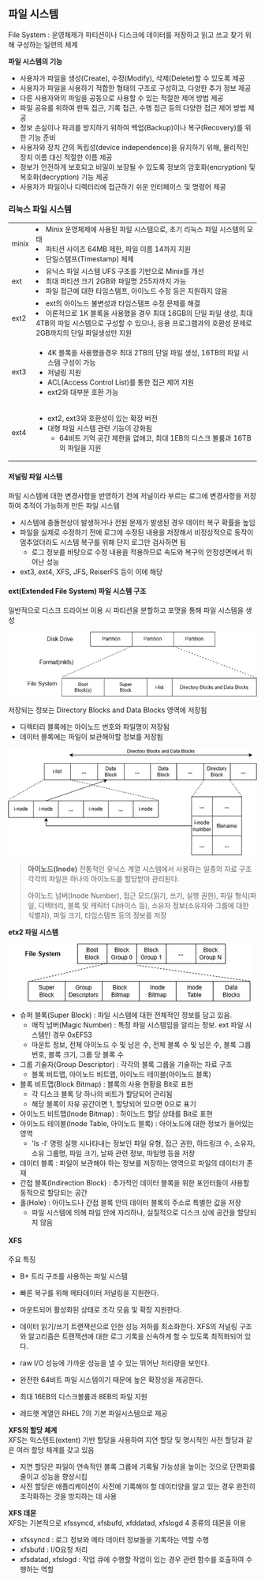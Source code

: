 ## 파일 시스템
File System : 운영체제가 파티션이나 디스크에 데이터를 저장하고 읽고 쓰고 찾기 위해 구성하는 일련의 체계

<b>파일 시스템의 기능</b>
- 사용자가 파일을 생성(Create), 수정(Modify), 삭제(Delete)할 수 있도록 제공
- 사용자가 파일을 사용하기 적합한 형태의 구조로 구성하고, 다양한 추가 정보 제공
- 다른 사용자와의 파일을 공동으로 사용할 수 있는 적절한 제어 방법 제공
- 파일 공유를 위하여 판독 접근, 기록 접근, 수행 접근 등의 다양한 접근 제어 방법 제공
- 정보 손실이나 파괴를 방지하기 위하여 백업(Backup)이나 복구(Recovery)를 위한 기능 준비
- 사용자와 장치 간의 독립성(device independence)을 유지하기 위해, 물리적인 장치 이름 대신 적절한 이름 제공
- 정보가 안전하게 보호되고 비밀이 보장될 수 있도록 정보의 암호화(encryption) 및 복호화(decryption) 기능 제공
- 사용자가 파일이나 디렉터리에 접근하기 쉬운 인터페이스 및 명령어 제공

### 리눅스 파일 시스템
<table>
<tr><td>minix</td><td>
<ui><li>Minix 운영체제에 사용된 파일 시스템으로, 초기 리눅스 파일 시스템의 모태<li>파티션 사이즈 64MB 제한, 파일 이름 14까지 지원<li>단일스탬프(Timestamp) 체제</ui>
</td></tr>
<tr><td>ext</td><td><ui><li>유닉스 파일 시스템 UFS 구조를 기반으로 Minix를 개선<li>최대 파티션 크기 2GB와 파일명 255자까지 가능<li>파일 접근에 대한 타임스탬프, 아이노드 수정 등은 지원하지 않음</ui></td></tr>
<tr><td>ext2</td><td><ui><li>ext의 아이노드 불변성과 타임스탬프 수정 문제를 해결<li>이론적으로 1K 블록을 사용했을 경우 최대 16GB의 단일 파일 생성, 최대 4TB의 파일 시스템으로 구성할 수 있으나, 응용 프로그램과의 호환성 문제로 2GB까지의 단일 파일생성만 지원</ui></td></tr>
<tr><td>ext3</td><td><ul><li>4K 블록을 사용했을경우 최대 2TB의 단일 파일 생성, 16TB의 파일 시스템 구성이 가능<li>저널링 지원<li>ACL(Access Control List)를 통한 접근 제어 지원<li>ext2와 대부분 호환 가능</ul></td></tr>
<tr><td>ext4</td><td><ul><li>ext2, ext3와 호환성이 있는 확장 버전
<li>대형 파일 시스템 관련 기능이 강화됨
  
  - 64비트 기억 공간 제한을 없애고, 최대 1EB의 디스크 볼륨과 16TB의 파일을 지원</ul>
</td></tr>
</table>

#### 저널링 파일 시스템
파일 시스템에 대한 변경사항을 반영하기 전에 저널이라 부르는 로그에 변경사항을 저장하여 추적이 가능하게 만든 파일 시스템
- 시스템에 충돌현상이 발생하거나 전원 문제가 발생된 경우 데이터 복구 확률을 높임
- 파일을 실제로 수정하기 전에 로그에 수정된 내용을 저장해서 비정상적으로 동작이 멈추었더라도 시스템 복구를 위해 단지 로그만 검사하면 됨
  - 로그 정보를 바탕으로 수정 내용을 적용하므로 속도와 복구의 안정성면에서 뛰어난 성능
- ext3, ext4, XFS, JFS, ReiserFS 등이 이에 해당

#### ext(Extended File System) 파일 시스템 구조

일반적으로 디스크 드라이브 이용 시 파티션을 분할하고 포맷을 통해 파일 시스템을 생성

![mkfs](https://github.com/dee021/TIL/blob/linuxmaster/Linux/img/mkfs.jpg)

저장되는 정보는 Directory Blocks and Data Blocks 영역에 저장됨
- 디렉터리 블록에는 아이노드 번호와 파일명이 저장됨
- 데이터 블록에는 파일이 보관해야할 정보를 저장됨

![dataBlocks](https://github.com/dee021/TIL/blob/linuxmaster/Linux/img/datablocks.jpg)

> <b>아이노드(Inode)</b>
> 전통적인 유닉스 계열 시스템에서 사용하는 일종의 자료 구조<br>
> 각각의 파일은 하나의 아이노드를 할당받아 관리된다.
>
> 아이노드 넘버(Inode Number), 접근 모드(읽기, 쓰기, 실행 권한), 파일 형식(파일, 디렉터리, 블록 및 캐릭터 디바이스 등), 소유자 정보(소유자와 그룹에 대한 식별자), 파일 크기, 타임스탬프 등의 정보를 저장

<b>etx2 파일 시스템</b>

![ext2](https://github.com/dee021/TIL/blob/linuxmaster/Linux/img/ext2.jpg)
- 슈퍼 블록(Super Block) : 파일 시스템에 대한 전체적인 정보를 담고 있음.
  - 매직 넘버(Magic Number) : 특정 파일 시스템임을 알리는 정보. ext 파일 시스템인 경우 0xEF53
  - 마운트 정보, 전체 아이노드 수 및 남은 수, 전체 블록 수 및 남은 수, 블록 그룹 번호, 블록 크기, 그룹 당 블록 수
- 그룹 기술자(Group Descriptor) : 각각의 블록 그룹을 기술하는 자료 구조
  - 블록 비트맵, 아이노드 비트맵, 아이노드 테이블(아이노드 블록)
- 블록 비트맵(Block Bitmap) : 블록의 사용 현황을 Bit로 표현
  - 각 디스크 블록 당 하나의 비트가 할당되어 관리됨
  - 해당 블록이 자유 공간이면 1, 할당되어 있으면 0으로 표기
- 아이노드 비트맵(Inode Bitmap) : 하이노드 할당 상태를 Bit로 표현 
- 아이노드 테이블(Inode Table, 아이노드 블록) : 아이노드에 대한 정보가 들어있는 영역
  - 'ls -l' 명령 실행 시나타내는 정보인 파일 유형, 접근 권한, 하드링크 수, 소유자, 소유 그룹명, 파일 크기, 날짜 관련 정보, 파일명 등을 저장
- 데이터 블록 : 파일이 보관해야 하는 정보를 저장하는 영역으로 파일의 데이터가 존재
- 간접 블록(Indirection Block) : 추가적인 데이터 블록을 위한 포인터들이 사용할 동적으로 할당되는 공간
- 홀(Hole) : 아이노드나 간접 블록 안의 데이터 블록의 주소로 특별한 값을 저장
  - 파일 시스템에 의해 파일 안에 자리하나, 실질적으로 디스크 상에 공간을 할당되지 않음

#### XFS
주요 특징
- B+ 트리 구조를 사용하는 파일 시스템
- 빠른 복구를 위해 메타데이터 저널링을 지원한다.
- 마운트되어 활성화된 상태로 조각 모음 및 확장 지원한다.
- 데이터 읽기/쓰기 트랜잭션으로 인한 성능 저하를 최소화한다. XFS의 저널링 구조와 알고리즘은 트랜잭션에 대한 로그 기록을 신속하게 할 수 있도록 최적화되어 있다.
- raw I/O 성능에 가까운 성능을 낼 수 있는 뛰어난 처리량을 보인다.
- 완전한 64비트 파일 시스템이기 때문에 높은 확장성을 제공한다.

- 최대 16EB의 디스크볼륨과 8EB의 파일 지원
- 레드햇 계열인 RHEL 7의 기본 파일시스템으로 제공 

<b>XFS의 할당 체계</b><br>
XFS는 익스텐트(extent) 기반 할당을 사용하여 지연 할당 및 명시적인 사전 할당과 같은 여러 할당 체계를 갖고 있음

- 지연 할당은 파일이 연속적인 블록 그룹에 기록될 가능성을 높이는 것으로 단편화를 줄이고 성능을 향상시킴
- 사전 할당은 애플리케이션이 사전에 기록해야 할 데이터양을 알고 있는 경우 완전히 조각화하는 것을 방지하는 데 사용

<b>XFS 데몬</b><br>
XFS는 기본적으로 xfssyncd, xfsbufd, xfddatad, xfslogd 4 종류의 데몬을 이용

- xfssyncd : 로그 정보와 메타 데이터 정보들을 기록하는 역할 수행
- xfsbufd : I/O요청 처리
- xfsdatad, xfslogd : 작업 큐에 수행할 작업이 있는 경우 관련 함수를 호출하여 수행하는 역할
